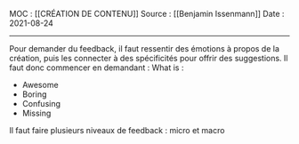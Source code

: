 MOC : [[CRÉATION DE CONTENU]]
Source : [[Benjamin Issenmann]]
Date : 2021-08-24
***

Pour demander du feedback, il faut ressentir des émotions à propos de la création, puis les connecter à des spécificités pour offrir des suggestions.
Il faut donc commencer en demandant : What is : 
- Awesome 
- Boring
- Confusing
- Missing

Il faut faire plusieurs niveaux de feedback : micro et macro